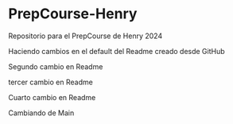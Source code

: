 # PrepCourse-Henry
Repositorio para el PrepCourse de Henry 2024

Haciendo cambios en el default del Readme creado desde GitHub

Segundo cambio en Readme

tercer cambio en Readme

Cuarto cambio en Readme

Cambiando de Main